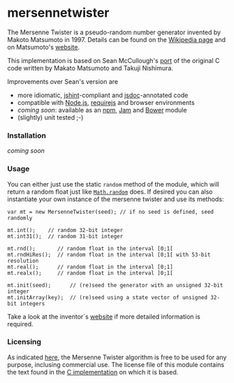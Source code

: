 # mersennetwister

The Mersenne Twister is a pseudo-random number generator invented by Makoto Matsumoto in 1997. Details can be found on the [Wikipedia page](http://en.wikipedia.org/wiki/Mersenne_twister) and on Matsumoto's [website](http://www.math.sci.hiroshima-u.ac.jp/~m-mat/MT/emt.html).

This implementation is based on Sean McCullough's [port](https://gist.github.com/banksean/300494) of the original C code written by Makato Matsumoto and Takuji Nishimura.

Improvements over Sean's version are

  - more idiomatic, [jshint](http://www.jshint.com/)-compliant and [jsdoc](http://usejsdoc.org/)-annotated code
  - compatible with [Node.js](http://nodejs.org/), [requirejs](http://requirejs.org/)  and browser environments
  - *coming soon*: available as an [npm](https://npmjs.org/), [Jam](http://jamjs.org/) and [Bower](http://bower.io/) module
  - (slightly) unit tested ;-)
 

### Installation

*coming soon*

### Usage

You can either just use the static `random` method of the module, which will return a random float just like [`Math.random`](https://developer.mozilla.org/en-US/docs/Web/JavaScript/Reference/Global_Objects/Math/random) does. If desired you can also instantiate your own instance of the mersenne twister and use its methods:

    var mt = new MersenneTwister(seed); // if no seed is defined, seed randomly
    
    mt.int();    // random 32-bit integer
    mt.int31();  // random 31-bit integer
    
    mt.rnd();       // random float in the interval [0;1[
    mt.rndHiRes();  // random float in the interval [0;1[ with 53-bit resolution
    mt.real();      // random float in the interval [0;1]
    mt.realx();     // random float in the interval ]0;1[
    
    mt.init(seed);      // (re)seed the generator with an unsigned 32-bit integer
    mt.initArray(key);  // (re)seed using a state vector of unsigned 32-bit integers

Take a look at the inventor´s [website](http://www.math.sci.hiroshima-u.ac.jp/~m-mat/MT/emt.html) if more detailed information is required.

### Licensing
As indicated [here](http://www.math.sci.hiroshima-u.ac.jp/~m-mat/MT/MT2002/elicense.html), the Mersenne Twister algorithm is free to be used for any purpose, inclusing commercial use. The license file of this module contains the text found in the [C implementation](http://www.math.sci.hiroshima-u.ac.jp/~m-mat/MT/MT2002/CODES/mt19937ar.c) on which it is based.
